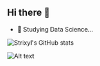 ## Hi there 👋


- 🌱 Studying Data Science...



![Strixyl's GitHub stats](https://github-readme-stats.vercel.app/api?username=Strixyl&show_icons=true&theme=dark)


![Alt text](https://spotify-recently-played-readme.vercel.app/api?user=qkoi3o0oqybzwf6ja5hvtzw5m)

  
<!--
**Strixyl/Strixyl** is a ✨ _special_ ✨ repository because its `README.md` (this file) appears on your GitHub profile.

Here are some ideas to get you started:


- 🌱 Currently learning Data Science...

-->
